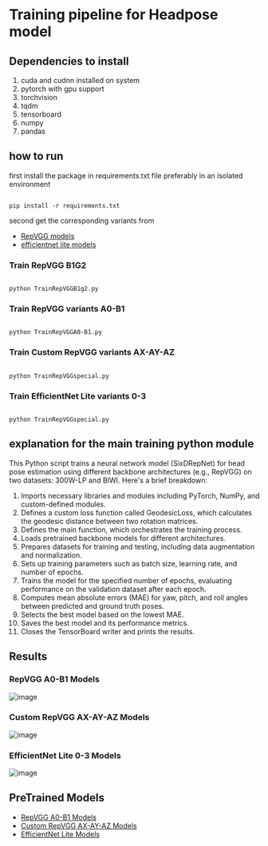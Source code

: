 # Training pipeline for Headpose model
## Dependencies to install
1. cuda and cudnn installed on system
2. pytorch with gpu support
3. torchvision
4. tqdm
5. tensorboard 
6. numpy
7. pandas
## how to run
first install the package in requirements.txt file preferably in an isolated environment 
```console

pip install -r requirements.txt
```
second get the corresponding variants from

- <a href="https://drive.google.com/drive/folders/1Avome4KvNp0Lqh2QwhXO6L5URQjzCjUq">RepVGG models</a> 
- <a href="https://drive.google.com/drive/folders/1FmEwGVxDZ4qC5cEH0PYaY_98LEDz9WhP?usp=drive_link">efficientnet lite models</a> 

### Train RepVGG B1G2
```console

python TrainRepVGGB1g2.py
```
### Train RepVGG variants A0-B1
```console

python TrainRepVGGA0-B1.py
```
### Train Custom RepVGG variants AX-AY-AZ
```console

python TrainRepVGGspecial.py
```
### Train EfficientNet Lite variants 0-3
```console

python TrainRepVGGspecial.py
```

## explanation for the main training python module
This Python script trains a neural network model (SixDRepNet) for head pose estimation using different backbone architectures (e.g., RepVGG) on two datasets: 300W-LP and BIWI. Here's a brief breakdown:

1. Imports necessary libraries and modules including PyTorch, NumPy, and custom-defined modules.
2. Defines a custom loss function called GeodesicLoss, which calculates the geodesic distance between two rotation matrices.
3. Defines the main function, which orchestrates the training process.
4. Loads pretrained backbone models for different architectures.
5. Prepares datasets for training and testing, including data augmentation and normalization.
6. Sets up training parameters such as batch size, learning rate, and number of epochs.
7. Trains the model for the specified number of epochs, evaluating performance on the validation dataset after each epoch.
8. Computes mean absolute errors (MAE) for yaw, pitch, and roll angles between predicted and ground truth poses.
9. Selects the best model based on the lowest MAE.
10. Saves the best model and its performance metrics.
11. Closes the TensorBoard writer and prints the results.

## Results
### RepVGG A0-B1 Models
![image]("./repvgggraph.png")
### Custom RepVGG AX-AY-AZ Models
![image]("./axazgraph.png")
### EfficientNet Lite 0-3 Models
![image]("./effgraph.png")

## PreTrained Models
- <a href="https://drive.google.com/drive/folders/16ynMygSYC5ysvucNvzVCgJ81QCjO3wPC?usp=sharing">RepVGG A0-B1 Models</a>
- <a href="https://drive.google.com/drive/folders/1yFKmrGoyEFrR_T9ZfZJNLPWP0XXHnSCM?usp=drive_link">Custom RepVGG AX-AY-AZ Models</a>
- <a href="https://drive.google.com/drive/folders/1yFKmrGoyEFrR_T9ZfZJNLPWP0XXHnSCM?usp=drive_link">EfficientNet Lite Models</a>
